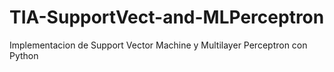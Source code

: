 # TIA-SupportVect-and-MLPerceptron
Implementacion de Support Vector Machine y Multilayer Perceptron con Python
